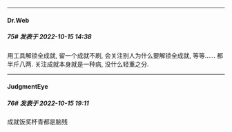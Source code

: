

*****

####  Dr.Web  
##### 75#       发表于 2022-10-15 14:38

用工具解锁全成就, 留一个成就不刷, 会关注别人为什么要解锁全成就, 等等…… 都半斤八两. 关注成就本身就是一种病, 没什么轻重之分.



*****

####  JudgmentEye  
##### 76#       发表于 2022-10-15 19:11

成就饭奖杯青都是脑残


